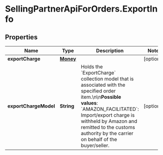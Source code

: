 # SellingPartnerApiForOrders.ExportInfo

## Properties

Name | Type | Description | Notes
------------ | ------------- | ------------- | -------------
**exportCharge** | [**Money**](Money.md) |  | [optional] 
**exportChargeModel** | **String** | Holds the &#x60;ExportCharge&#x60; collection model that is associated with the specified order item.\\n\\n**Possible values**: &#x60;AMAZON_FACILITATED&#x60;: Import/export charge is withheld by Amazon and remitted to the customs authority by the carrier on behalf of the buyer/seller. | [optional] 


